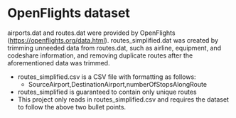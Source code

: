 # OpenFlights dataset

airports.dat and routes.dat were provided by OpenFlights (https://openflights.org/data.html). routes_simplified.dat was created by trimming unneeded data from routes.dat, such as airline, equipment, and codeshare information, and removing duplicate routes after the aforementioned data was trimmed.  
* routes_simplified.csv is a CSV file with formatting as follows:
  * SourceAirport,DestinationAirport,numberOfStopsAlongRoute
* routes_simplified is guaranteed to contain only unique routes
* This project only reads in routes_simplified.csv and requires the dataset to follow the above two bullet points.
